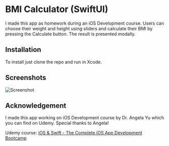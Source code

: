 # BMI Calculator (SwiftUI)

I made this app as homework during an iOS Development course. Users can choose their weight and height using sliders and calculate their BMI by pressing the Calculate button. The result is presented modally.

## Installation

To install just clone the repo and run in Xcode.
    
## Screenshots

![Screenshot](https://viktormauzer.github.io/img/bmi-calculator/bmi-calculator-screenshots.png)

## Acknowledgement

I made this app working on iOS Development course by Dr. Angela Yu which you can find on Udemy. Special thanks to Angela!

Udemy course: [iOS & Swift - The Complete iOS App Development Bootcamp](https://www.udemy.com/course/ios-13-app-development-bootcamp/)
